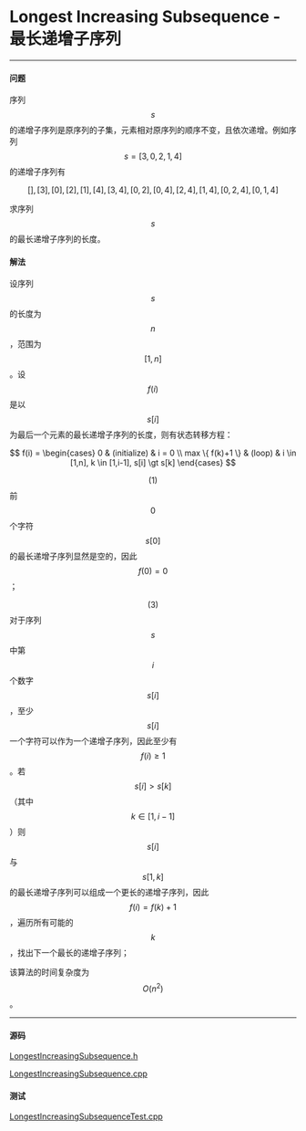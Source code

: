 <script type="text/javascript" src="https://cdnjs.cloudflare.com/ajax/libs/mathjax/2.7.1/MathJax.js?config=TeX-AMS-MML_HTMLorMML"></script>

# Longest Increasing Subsequence - 最长递增子序列

--------

#### 问题

序列$$ s $$的递增子序列是原序列的子集，元素相对原序列的顺序不变，且依次递增。例如序列$$ s = [3,0,2,1,4] $$的递增子序列有

$$
[], [3], [0], [2], [1], [4], [3,4], [0,2], [0,4], [2,4], [1,4], [0,2,4], [0,1,4]
$$

求序列$$ s $$的最长递增子序列的长度。

#### 解法

设序列$$ s $$的长度为$$ n $$，范围为$$ [1,n] $$。设$$ f(i) $$是以$$ s[i] $$为最后一个元素的最长递增子序列的长度，则有状态转移方程：

$$
f(i) =
\begin{cases}
0                   &   (initialize)    &   i = 0 \\
max \{ f(k)+1 \}    &   (loop)          &   i \in [1,n], k \in [1,i-1], s[i] \gt s[k]
\end{cases}
$$

$$ (1) $$ 前$$ 0 $$个字符$$ s[0] $$的最长递增子序列显然是空的，因此$$ f(0) = 0 $$；

$$ (3) $$ 对于序列$$ s $$中第$$ i $$个数字$$ s[i] $$，至少$$ s[i] $$一个字符可以作为一个递增子序列，因此至少有$$ f(i) \geq 1 $$。若$$ s[i] \gt s[k] $$（其中$$ k \in [1,i-1] $$）则$$ s[i] $$与$$ s[1,k] $$的最长递增子序列可以组成一个更长的递增子序列，因此$$ f(i) = f(k)+1 $$，遍历所有可能的$$ k $$，找出下一个最长的递增子序列；

该算法的时间复杂度为$$ O(n^2) $$。

--------

#### 源码

[LongestIncreasingSubsequence.h](https://github.com/linrongbin16/Way-to-Algorithm/blob/master/src/DynamicProgramming/LinearDP/LongestIncreasingSubsequence.h)

[LongestIncreasingSubsequence.cpp](https://github.com/linrongbin16/Way-to-Algorithm/blob/master/src/DynamicProgramming/LinearDP/LongestIncreasingSubsequence.cpp)

#### 测试

[LongestIncreasingSubsequenceTest.cpp](https://github.com/linrongbin16/Way-to-Algorithm/blob/master/src/DynamicProgramming/LinearDP/LongestIncreasingSubsequenceTest.cpp)
